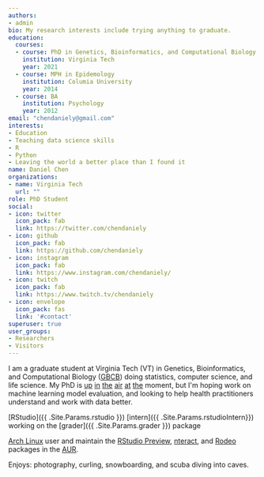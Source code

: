 ```yaml
---
authors:
- admin
bio: My research interests include trying anything to graduate.
education:
  courses:
  - course: PhD in Genetics, Bioinformatics, and Computational Biology
    institution: Virginia Tech
    year: 2021
  - course: MPH in Epidemology
    institution: Columia University
    year: 2014
  - course: BA
    institution: Psychology
    year: 2012
email: "chendaniely@gmail.com"
interests:
- Education
- Teaching data science skills
- R
- Python
- Leaving the world a better place than I found it
name: Daniel Chen
organizations:
- name: Virginia Tech
  url: ""
role: PhD Student
social:
- icon: twitter
  icon_pack: fab
  link: https://twitter.com/chendaniely
- icon: github
  icon_pack: fab
  link: https://github.com/chendaniely
- icon: instagram
  icon_pack: fab
  link: https://www.instagram.com/chendaniely/
- icon: twitch
  icon_pack: fab
  link: https://www.twitch.tv/chendaniely
- icon: envelope
  icon_pack: fas
  link: '#contact'
superuser: true
user_groups:
- Researchers
- Visitors
---
```


I am a graduate student at Virginia Tech (VT) in
Genetics, Bioinformatics, and Computational Biology ([GBCB][gbcb])
doing statistics, computer science, and life science.
My PhD is
[up][bi-vt-uva-2018-07-31]
[in][bi-vt-uva-2018-08-07-1]
[the][bi-vt-uva-2018-08-07-2]
[air][bi-vt-uva-2018-09-20]
[at][bi-vt-uva-2019-09-21-1]
[the][bi-vt-uva-2019-09-21-2]
moment,
but I'm hoping work on machine learning model evaluation,
and looking to help health practitioners understand and work with data better.

[RStudio]({{ .Site.Params.rstudio }})
[intern]({{ .Site.Params.rstudioIntern}})
working on the [grader]({{ .Site.Params.grader }}) package

[Arch Linux][arch] user and maintain the
[RStudio Preview][aur-rstudio],
[nteract][aur-nteract], and
[Rodeo][aur-rodeo]
packages in the [AUR][aur].

Enjoys: photography, curling, snowboarding, and scuba diving into caves.

[gbcb]: http://gbcb.vbi.vt.edu/

[bi-vt-uva-2018-07-31]: https://vtnews.vt.edu/articles/2018/07/unirel-bi-statement.html
[bi-vt-uva-2018-08-07-1]: https://www.roanoke.com/news/education/higher_education/virginia_tech/virginia-tech-biocomplexity-institute-director-leaving-post-for-uva/article_7f16f45e-fd2f-55f6-abee-1e68e3aecfe4.html
[bi-vt-uva-2018-08-07-2]: https://news.virginia.edu/content/uva-lead-statewide-biocomplexity-initiative
[bi-vt-uva-2018-09-20]: https://www.roanoke.com/news/education/higher_education/perks-for-biocomplexity-researcher-who-left-tech-for-uva-released/article_9f02a6fe-f67b-50a6-8f3c-bfe661954505.html
[bi-vt-uva-2019-09-21-1]: https://www.reddit.com/r/VirginiaTech/comments/9htdkf/inside_uvas_30_million_raid_on_techs/
[bi-vt-uva-2019-09-21-2]: https://www.baconsrebellion.com/wp/uvas-30-million-raid-on-techs-biocomplexity-initiative/

[arch]: https://www.archlinux.org/
[aur]: https://aur.archlinux.org/
[aur-rstudio]: https://aur.archlinux.org/packages/rstudio-desktop-preview-bin/
[aur-rodeo]: https://aur.archlinux.org/packages/rodeo/
[aur-nteract]: https://aur.archlinux.org/packages/nteract-bin/
